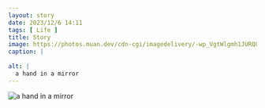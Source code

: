 ```yaml
---
layout: story
date: 2023/12/6 14:11
tags: [ Life ]
title: Story
image: https://photos.muan.dev/cdn-cgi/imagedelivery/-wp_VgtWlgmh1JURQ8t1mg/05ed0a83-0b79-4f41-b159-61a2d5aa1a00/public
caption: |
  
alt: |
  a hand in a mirror
---
```


![a hand in a mirror](https://photos.muan.dev/cdn-cgi/imagedelivery/-wp_VgtWlgmh1JURQ8t1mg/05ed0a83-0b79-4f41-b159-61a2d5aa1a00/public)


